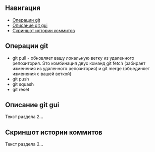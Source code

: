 ## Навигация
- [Операции git](#операции-git)
- [Описание git gui](#описание-git-gui)
- [Скриншот истории коммитов](#скриншот-истории-коммитов)

## Операции git
- git pull - обновляет вашу локальную ветку из удаленного репозитория. Это комбинация двух команд git fetch (забирает изменения из удаленного репозитория) и git merge (объединяет изменения с вашей веткой) 
- git push
- git squash 
- git reset


## Описание git gui  
Текст раздела 2...

## Скриншот истории коммитов
Текст раздела 3...
